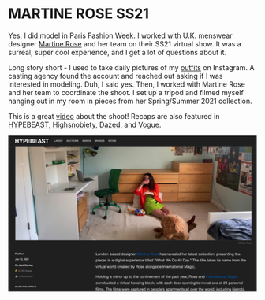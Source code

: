 # MARTINE ROSE SS21

Yes, I did model in Paris Fashion Week. I worked with U.K. menswear designer [Martine Rose](https://martine-rose.com/) and her team on their SS21 virtual show. It was a surreal, super cool experience, and I get a lot of questions about it.

Long story short - I used to take daily pictures of my [outfits](https://www.instagram.com/turdjournal/) on Instagram. A casting agency found the account and reached out asking if I was interested in modeling. Duh, I said yes. Then, I worked with Martine Rose and her team to coordinate the shoot. I set up a tripod and filmed myself hanging out in my room in pieces from her Spring/Summer 2021 collection.

This is a great [video](https://www.youtube.com/watch?v=hnZM9NJzuTM) about the shoot! Recaps are also featured in [HYPEBEAST](https://hypebeast.com/2021/1/martine-rose-what-we-do-all-day-digital-presentation-collection), [Highsnobiety](https://www.highsnobiety.com/p/martine-rose-not-in-paris/), [Dazed](https://www.dazeddigital.com/fashion/article/51637/1/martine-rose-ss21-show-oh-hyuk-drake-global-fashion-community-connection), and [Vogue](https://www.vogue.co.uk/news/article/martine-rose-what-we-do-all-day).

![Me!](mrme.png)
